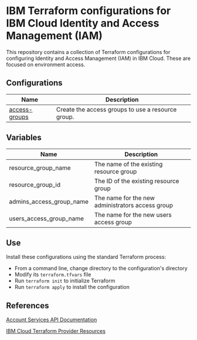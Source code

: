 # IBM Terraform configurations for IBM Cloud Identity and Access Management (IAM)

This repository contains a collection of Terraform configurations for configuring Identity and Access Management (IAM) in IBM Cloud. These are focused on environment access.

## Configurations

| Name | Description |
| ---------------- | ---------------- |
| [access-groups](https://github.com/ibm-hcbt/acct-config-iam/tree/master/modules/access-groups) | Create the access groups to use a resource group. |

## Variables

| Name | Description |
| ---------------- | ---------------- |
| resource_group_name | The name of the existing resource group |
| resource_group_id | The ID of the existing resource group |
| admins_access_group_name | The name for the new administrators access group |
| users_access_group_name | The name for the new users access group |

## Use

Install these configurations using the standard Terraform process:

- From a command line, change directory to the configuration's directory
- Modify its `terraform.tfvars` file
- Run `terraform init` to initialize Terraform
- Run `terraform apply` to install the configuration

## References

[Account Services API Documentation](https://cloud.ibm.com/docs/account?topic=account-account-services#api-acct-mgmt)

[IBM Cloud Terraform Provider Resources](https://cloud.ibm.com/docs/terraform?topic=terraform-index-of-ibm-cloud-provider-plug-in-for-terraform-resources-and-data-sources)